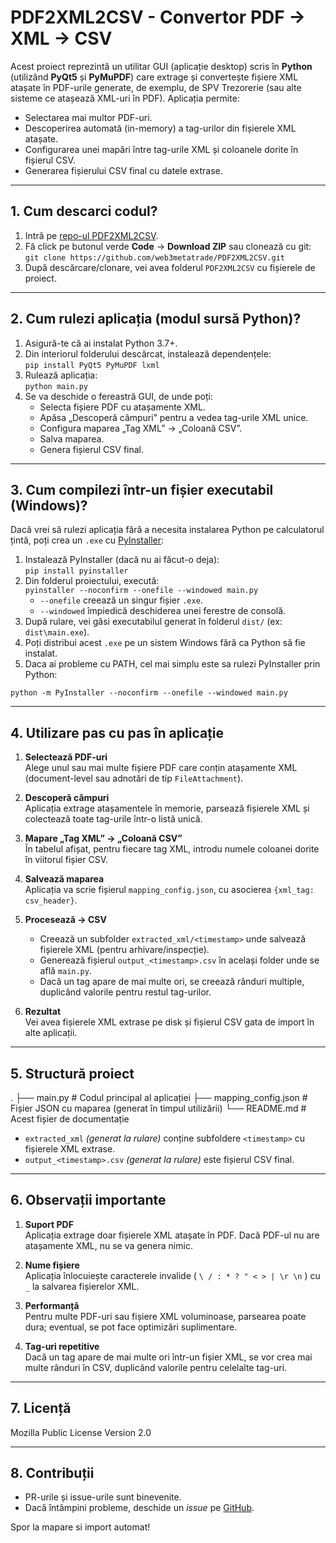# PDF2XML2CSV - Convertor PDF -> XML -> CSV

Acest proiect reprezintă un utilitar GUI (aplicație desktop) scris în **Python** (utilizând **PyQt5** și **PyMuPDF**) care extrage și convertește fișiere XML atașate în PDF-urile generate, de exemplu, de SPV Trezorerie (sau alte sisteme ce atașează XML-uri în PDF). Aplicația permite:

- Selectarea mai multor PDF-uri.
- Descoperirea automată (in-memory) a tag-urilor din fișierele XML atașate.
- Configurarea unei mapări între tag-urile XML și coloanele dorite în fișierul CSV.
- Generarea fișierului CSV final cu datele extrase.

---

## 1. Cum descarci codul?

1. Intră pe [repo-ul PDF2XML2CSV](https://github.com/web3metatrade/PDF2XML2CSV).  
2. Fă click pe butonul verde **Code** → **Download ZIP** sau clonează cu git:  
   `git clone https://github.com/web3metatrade/PDF2XML2CSV.git`  
3. După descărcare/clonare, vei avea folderul `PDF2XML2CSV` cu fișierele de proiect.

---

## 2. Cum rulezi aplicația (modul sursă Python)?

1. Asigură-te că ai instalat Python 3.7+.
2. Din interiorul folderului descărcat, instalează dependențele:  
   `pip install PyQt5 PyMuPDF lxml`
3. Rulează aplicația:  
   `python main.py`
4. Se va deschide o fereastră GUI, de unde poți:
   - Selecta fișiere PDF cu atașamente XML.
   - Apăsa „Descoperă câmpuri” pentru a vedea tag-urile XML unice.
   - Configura maparea „Tag XML” → „Coloană CSV”.
   - Salva maparea.
   - Genera fișierul CSV final.

---

## 3. Cum compilezi într-un fișier executabil (Windows)?

Dacă vrei să rulezi aplicația fără a necesita instalarea Python pe calculatorul țintă, poți crea un `.exe` cu [PyInstaller](https://pypi.org/project/PyInstaller/):

1. Instalează PyInstaller (dacă nu ai făcut-o deja):  
   `pip install pyinstaller`
2. Din folderul proiectului, execută:  
   `pyinstaller --noconfirm --onefile --windowed main.py`  
   - `--onefile` creează un singur fișier `.exe`.
   - `--windowed` împiedică deschiderea unei ferestre de consolă.
3. După rulare, vei găsi executabilul generat în folderul `dist/` (ex: `dist\main.exe`).
4. Poți distribui acest `.exe` pe un sistem Windows fără ca Python să fie instalat.
5. Daca ai probleme cu PATH, cel mai simplu este sa rulezi PyInstaller prin Python:

 `python -m PyInstaller --noconfirm --onefile --windowed main.py`


---

## 4. Utilizare pas cu pas în aplicație

1. **Selectează PDF-uri**  
   Alege unul sau mai multe fișiere PDF care conțin atașamente XML (document-level sau adnotări de tip `FileAttachment`).

2. **Descoperă câmpuri**  
   Aplicația extrage atașamentele în memorie, parsează fișierele XML și colectează toate tag-urile într-o listă unică.

3. **Mapare „Tag XML” → „Coloană CSV”**  
   În tabelul afișat, pentru fiecare tag XML, introdu numele coloanei dorite în viitorul fișier CSV.

4. **Salvează maparea**  
   Aplicația va scrie fișierul `mapping_config.json`, cu asocierea `{xml_tag: csv_header}`.

5. **Procesează → CSV**  
   - Creează un subfolder `extracted_xml/<timestamp>` unde salvează fișierele XML (pentru arhivare/inspecție).  
   - Generează fișierul `output_<timestamp>.csv` în același folder unde se află `main.py`.  
   - Dacă un tag apare de mai multe ori, se creează rânduri multiple, duplicând valorile pentru restul tag-urilor.

6. **Rezultat**  
   Vei avea fișierele XML extrase pe disk și fișierul CSV gata de import în alte aplicații.

---

## 5. Structură proiect

.
├── main.py               # Codul principal al aplicației
├── mapping_config.json   # Fișier JSON cu maparea (generat în timpul utilizării)
└── README.md             # Acest fișier de documentație


- `extracted_xml` *(generat la rulare)* conține subfoldere `<timestamp>` cu fișierele XML extrase.
- `output_<timestamp>.csv` *(generat la rulare)* este fișierul CSV final.

---

## 6. Observații importante

1. **Suport PDF**  
   Aplicația extrage doar fișierele XML atașate în PDF. Dacă PDF-ul nu are atașamente XML, nu se va genera nimic.

2. **Nume fișiere**  
   Aplicația înlocuiește caracterele invalide ( `\ / : * ? " < > | \r \n` ) cu `_` la salvarea fișierelor XML.

3. **Performanță**  
   Pentru multe PDF-uri sau fișiere XML voluminoase, parsearea poate dura; eventual, se pot face optimizări suplimentare.

4. **Tag-uri repetitive**  
   Dacă un tag apare de mai multe ori într-un fișier XML, se vor crea mai multe rânduri în CSV, duplicând valorile pentru celelalte tag-uri.

---

## 7. Licență

Mozilla Public License Version 2.0


---

## 8. Contribuții

- PR-urile și issue-urile sunt binevenite.
- Dacă întâmpini probleme, deschide un *issue* pe [GitHub](https://github.com/web3metatrade/PDF2XML2CSV).

Spor la mapare si import automat!

